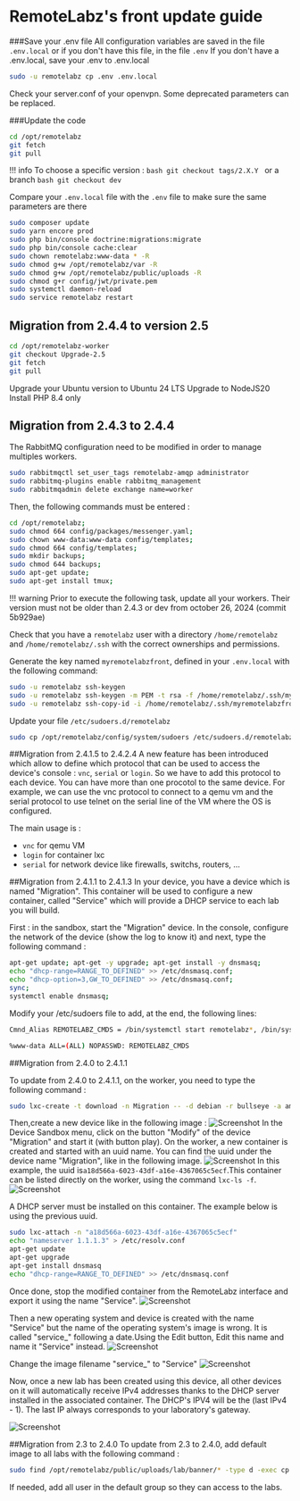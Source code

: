 # RemoteLabz's front update guide

###Save your .env file
All configuration variables are saved in the file `.env.local` or if you don't have this file, in the file `.env`
If you don't have a .env.local, save your .env to .env.local
```bash
sudo -u remotelabz cp .env .env.local
```
Check your server.conf of your openvpn. Some deprecated parameters can be replaced.

###Update the code
```bash
cd /opt/remotelabz
git fetch
git pull
```

!!! info
    To choose a specific version :
    ```bash
    git checkout tags/2.X.Y
    ```
    or a branch
    ```bash
    git checkout dev
    ```

Compare your `.env.local` file with the `.env` file to make sure the same parameters are there

```bash
sudo composer update
sudo yarn encore prod
sudo php bin/console doctrine:migrations:migrate
sudo php bin/console cache:clear
sudo chown remotelabz:www-data * -R
sudo chmod g+w /opt/remotelabz/var -R
sudo chmod g+w /opt/remotelabz/public/uploads -R
sudo chmod g+r config/jwt/private.pem
sudo systemctl daemon-reload
sudo service remotelabz restart
```
## Migration from 2.4.4 to version 2.5
```bash
cd /opt/remotelabz-worker
git checkout Upgrade-2.5
git fetch
git pull
```

Upgrade your Ubuntu version to Ubuntu 24 LTS
Upgrade to NodeJS20
Install PHP 8.4 only

## Migration from 2.4.3 to 2.4.4

The RabbitMQ configuration need to be modified in order to manage multiples workers.
```bash
sudo rabbitmqctl set_user_tags remotelabz-amqp administrator
sudo rabbitmq-plugins enable rabbitmq_management
sudo rabbitmqadmin delete exchange name=worker
```

Then, the following commands must be entered  :
```bash
cd /opt/remotelabz;
sudo chmod 664 config/packages/messenger.yaml;
sudo chown www-data:www-data config/templates;
sudo chmod 664 config/templates;
sudo mkdir backups;
sudo chmod 644 backups;
sudo apt-get update;
sudo apt-get install tmux;
```

!!! warning
    Prior to execute the following task, update all your workers. Their version must not be older than 2.4.3 or dev from october 26, 2024 (commit 5b929ae)

Check that you have a `remotelabz` user with a directory `/home/remotelabz` and `/home/remotelabz/.ssh` with the correct ownerships and permissions.

Generate the key named `myremotelabzfront`, defined in your `.env.local` with the following command:

```bash
sudo -u remotelabz ssh-keygen
sudo -u remotelabz ssh-keygen -m PEM -t rsa -f /home/remotelabz/.ssh/myremotelabzfront
sudo -u remotelabz ssh-copy-id -i /home/remotelabz/.ssh/myremotelabzfront.pub remotelabz-worker@Worker_X-IP
```

Update your file  `/etc/sudoers.d/remotelabz`

```bash
sudo cp /opt/remotelabz/config/system/sudoers /etc/sudoers.d/remotelabz
```

##Migration from 2.4.1.5 to 2.4.2.4
A new feature has been introduced which allow to define which protocol that can be used to access the device's console : `vnc`, `serial` or `login`. So we have to add this protocol to each device. You can have more than one procotol to the same device. For example, we can use the vnc protocol to connect to a qemu vm and the serial protocol to use telnet on the serial line of the VM where the OS is configured.

The main usage is : 
  - `vnc` for qemu VM
  - `login` for container lxc
  - `serial` for network device like firewalls, switchs, routers, ...

##Migration from 2.4.1.1 to 2.4.1.3
In your device, you have a device which is named "Migration". This container will be used to configure a new container, called "Service" which will provide a DHCP service to each lab you will build.

First : in the sandbox, start the "Migration" device. In the console, configure the network of the device (show the log to know it) and next, type the following command :
```bash
apt-get update; apt-get -y upgrade; apt-get install -y dnsmasq;
echo "dhcp-range=RANGE_TO_DEFINED" >> /etc/dnsmasq.conf;
echo "dhcp-option=3,GW_TO_DEFINED" >> /etc/dnsmasq.conf;
sync;
systemctl enable dnsmasq;
```
Modify your /etc/sudoers file to add, at the end, the following lines: 
```bash
Cmnd_Alias REMOTELABZ_CMDS = /bin/systemctl start remotelabz*, /bin/systemctl stop remotelabz*, /bin/systemctl status remotelabz*

%www-data ALL=(ALL) NOPASSWD: REMOTELABZ_CMDS
```

##Migration from 2.4.0 to 2.4.1.1

To update from 2.4.0 to 2.4.1.1, on the worker, you need to type the following command :
```bash
sudo lxc-create -t download -n Migration -- -d debian -r bullseye -a amd64 --keyserver hkp://keyserver.ubuntu.com
```
Then,create a new device like in the following image :
![Screenshot](/images/Migration/Migration.jpg)
In the Device Sandbox menu, click on the button "Modify" of the device "Migration" and start it (with button play). On the worker, a new container is created and started with an uuid name. You can find the uuid under the device name "Migration", like in the following image.
![Screenshot](/images/Migration/Migration-Sandbox.jpg)
In this example, the uuid is`a18d566a-6023-43df-a16e-4367065c5ecf`.This container can be listed directly on the worker, using the command `lxc-ls -f`.
![Screenshot](/images/Migration/Migration-Console.jpg)

A DHCP server must be installed on this container. The example below is using the previous uuid.
```bash
sudo lxc-attach -n "a18d566a-6023-43df-a16e-4367065c5ecf"
echo "nameserver 1.1.1.3" > /etc/resolv.conf
apt-get update
apt-get upgrade
apt-get install dnsmasq
echo "dhcp-range=RANGE_TO_DEFINED" >> /etc/dnsmasq.conf
```
Once done, stop the modified container from the RemoteLabz interface and export it using the name "Service".
![Screenshot](/images/Migration/Migration-Export.jpg)

Then a new operating system and device is created with the name "Service" but the name of the operating system's image is wrong. It is called "service_" following a date.Using the Edit button, Edit this name and name it "Service" instead. 
![Screenshot](/images/Migration/Migration-OS-image.jpg)

Change the image filename "service_" to "Service"
![Screenshot](/images/Migration/Migration-OS-changed.jpg)

Now, once a new lab has been created using this device, all other devices on it will automatically receive IPv4 addresses thanks to the DHCP server installed in the associated container. The DHCP's IPV4 will be the (last IPv4 - 1). The last IP always corresponds to your laboratory's gateway.

![Screenshot](/images/Migration/Migration-End.jpg)


##Migration from 2.3 to 2.4.0
To update from 2.3 to 2.4.0, add default image to all labs with the following command :
```bash
sudo find /opt/remotelabz/public/uploads/lab/banner/* -type d -exec cp /opt/remotelabz/public/build/images/logo/nopic.jpg {}/nopic.jpg \;
```
If needed, add all user in the default group so they can access to the labs.



